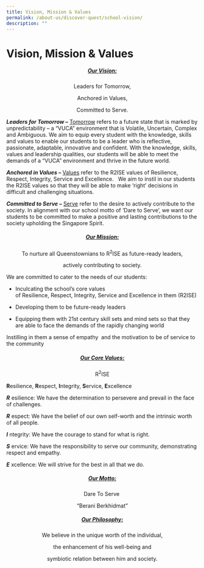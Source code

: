 ```yaml
---
title: Vision, Mission & Values
permalink: /about-us/discover-quest/school-vision/
description: ""
---
```

Vision, Mission & Values
========================
<center>

##### <u>Our Vision:</u> <br>


Leaders for Tomorrow, <br>

Anchored in Values, <br>

Committed to Serve. <br>
	
	
</center>



**_Leaders for Tomorrow –_** <u>Tomorrow</u> refers to a future state that is marked by unpredictability – a “VUCA” environment that is Volatile, Uncertain, Complex and Ambiguous. We aim to equip every student with the knowledge, skills and values to enable our students to be a leader who is reflective, passionate, adaptable, innovative and confident. With the knowledge, skills, values and leadership qualities, our students will be able to meet the demands of a “VUCA” environment and thrive in the future world.  

**_Anchored in Values –_** <u>Values</u> refer to the R2ISE values of Resilience, Respect, Integrity, Service and Excellence.   We aim to instil in our students the R2ISE values so that they will be able to make ‘right’ decisions in difficult and challenging situations.

**_Committed to Serve –_** <u>Serve</u> refer to the desire to actively contribute to the society. In alignment with our school motto of ‘Dare to Serve’, we want our students to be committed to make a positive and lasting contributions to the society upholding the Singapore Spirit.

<center>

##### <u>Our Mission:</u> <br> 


To nurture all Queenstownians to R<sup>2</sup>ISE as future-ready leaders, <br>

actively contributing to society. <br>
	
	
</center>

We are committed to cater to the needs of our students:

*   Inculcating the school’s core values of Resilience, Respect, Integrity, Service and Excellence in them (R2ISE)

*   Developing them to be future-ready leaders

*   Equipping them with 21st century skill sets and mind sets so that they are able to face the demands of the rapidly changing world

Instilling in them a sense of empathy  and the motivation to be of service to the community


<center>

##### <u>Our Core Values:</u> <br>


R<sup>2</sup>ISE <br>
	
</center>

**R**esilience, **R**espect, **I**ntegrity, **S**ervice, **E**xcellence <br>
	



_**R**_ esilience: We have the determination to persevere and prevail in the face of challenges. 

_**R**_ espect: We have the belief of our own self-worth and the intrinsic worth of all people.

_**I**_ ntegrity: We have the courage to stand for what is right.

_**S**_ ervice: We have the responsibility to serve our community, demonstrating respect and empathy.

_**E**_ xcellence: We will strive for the best in all that we do.

<center>


##### <u>Our Motto:</u> <br>


Dare To Serve  <br>

“Berani Berkhidmat” <br>

##### <u>Our Philosophy:</u> <br>


We believe in the unique worth of the individual, <br>

the enhancement of his well-being and <br>

symbiotic relation between him and society. <br>
	
	
</center>
